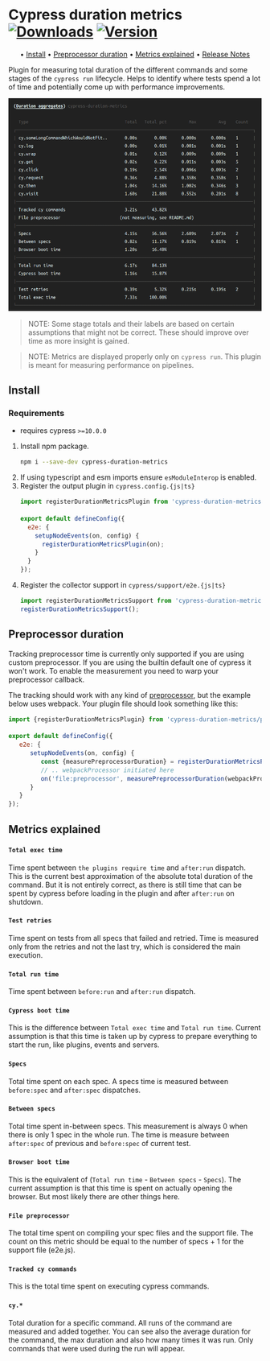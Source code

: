 # Cypress duration metrics [![Downloads](https://badgen.net/npm/dw/cypress-duration-metrics)](https://www.npmjs.com/package/cypress-duration-metrics) [![Version](https://badgen.net/npm/v/cypress-duration-metrics)](https://www.npmjs.com/package/cypress-duration-metrics)

<div align="center">

• [Install](#install)
• [Preprocessor duration](#preprocessor-duration)
• [Metrics explained](#metrics-explained)
• [Release Notes](./RELEASE_NOTES.md)

</div>

Plugin for measuring total duration of the different commands and some stages of the 
`cypress run` lifecycle. Helps to identify where tests spend a lot of time
and potentially come up with performance improvements.

![demo](https://raw.githubusercontent.com/archfz/cypress-duration-metrics/master/demo.png)

> NOTE: Some stage totals and their labels are based on certain assumptions that might not 
> be correct. These should improve over time as more insight is gained.

> NOTE: Metrics are displayed properly only on `cypress run`. This plugin is meant for
> measuring performance on pipelines.

## Install

### Requirements

- requires cypress `>=10.0.0`

1. Install npm package.
    ```bash
    npm i --save-dev cypress-duration-metrics
    ```
2. If using typescript and esm imports ensure `esModuleInterop` is enabled.
3. Register the output plugin in `cypress.config.{js|ts}`
    ```js
    import registerDurationMetricsPlugin from 'cypress-duration-metrics/plugin';
   
    export default defineConfig({
      e2e: {
        setupNodeEvents(on, config) {
          registerDurationMetricsPlugin(on);
        }
      }
    });
    ```
4. Register the collector support in `cypress/support/e2e.{js|ts}`
    ```js
    import registerDurationMetricsSupport from 'cypress-duration-metrics/support';
    registerDurationMetricsSupport();
    ```

## Preprocessor duration

Tracking preprocessor time is currently only supported if you are using custom preprocessor.
If you are using the builtin default one of cypress it won't work. To enable the measurement
you need to warp your preprocessor callback. 

The tracking should work with any kind of [preprocessor](https://docs.cypress.io/api/plugins/preprocessors-api), 
but the example below uses webpack. Your plugin file should look something like this:

```js
import {registerDurationMetricsPlugin} from 'cypress-duration-metrics/plugin';

export default defineConfig({
   e2e: {
      setupNodeEvents(on, config) {
         const {measurePreprocessorDuration} = registerDurationMetricsPlugin(on);
         // .. webpackProcessor initiated here
         on('file:preprocessor', measurePreprocessorDuration(webpackProcessor));
      }
   }
});
```

## Metrics explained

#### `Total exec time`

Time spent between `the plugins require time` and `after:run` dispatch. 
This is the current best approximation of the absolute total duration of the command. 
But it is not entirely correct, as there is still time that can be spent by cypress before loading 
in the plugin and after `after:run` on shutdown.

#### `Test retries`

Time spent on tests from all specs that failed and retried. Time is measured only from the retries
and not the last try, which is considered the main execution.

#### `Total run time`

Time spent between `before:run` and `after:run` dispatch.

#### `Cypress boot time`

This is the difference between `Total exec time` and `Total run time`. Current assumption is that
this time is taken up by cypress to prepare everything to start the run, like plugins, events 
and servers.

#### `Specs`

Total time spent on each spec. A specs time is measured between `before:spec` and `after:spec` 
dispatches.

#### `Between specs`

Total time spent in-between specs. This measurement is always 0 when there is only 1 spec in the
whole run. The time is measure between `after:spec` of previous and `before:spec` of current test. 

#### `Browser boot time`

This is the equivalent of (`Total run time` - `Between specs` - `Specs`). The current assumption
is that this time is spent on actually opening the browser. But most likely there are other things
here.

#### `File preprocessor`

The total time spent on compiling your spec files and the support file. The count on this metric
should be equal to the number of specs + 1 for the support file (e2e.js).

#### `Tracked cy commands`

This is the total time spent on executing cypress commands.

#### `cy.*`

Total duration for a specific command. All runs of the command are measured and added together. 
You can see also the average duration for the command, the max duration and also how many times 
it was run. Only commands that were used during the run will appear.

